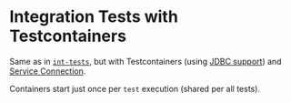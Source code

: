 # Integration Tests with Testcontainers

Same as in [`int-tests`](../int-tests), but with Testcontainers (using
[JDBC support](https://java.testcontainers.org/modules/databases/jdbc/))
and [Service Connection](https://docs.spring.io/spring-boot/reference/testing/testcontainers.html#testing.testcontainers.service-connections).

Containers start just once per `test` execution (shared per all tests).
